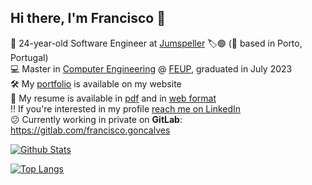 ## Hi there, I'm Francisco 👋

💼 24-year-old Software Engineer at [Jumspeller](https://www.linkedin.com/company/jumpseller/) 🏷️🟢 (📍 based in Porto, Portugal)\
💻 Master in [Computer Engineering](https://sigarra.up.pt/feup/en/CUR_GERAL.CUR_PLANOS_ESTUDOS_VIEW?pv_plano_id=31204&pv_ano_lectivo=2021) @ [FEUP](https://fe.up.pt), graduated in July 2023\
🛠️ My [portfolio](https://kikogoncalves.com) is available on my website\
📖 My resume is available in [pdf](https://kikogoncalves.com/cv.pdf) and in [web format](https://kikogoncalves.com/cv)\
‼️ If you're interested in my profile [reach me on LinkedIn](https://www.linkedin.com/in/kikogoncalves/)\
😕 Currently working in private on **GitLab**: https://gitlab.com/francisco.goncalves

[![Github Stats](https://github-readme-stats.vercel.app/api?username=kiko-g&show_icons=true&hide_border=true&count_private=true&include_all_commits=true&bg_color=30,D1FAE5,BFDBFE,DDD6FE&title_color=475569&text_color=475569&icon_color=475569)](https://kikogoncalves.com/portfolio)

[![Top Langs](https://github-readme-stats-git-masterrstaa-rickstaa.vercel.app/api/top-langs/?username=kiko-g&&exclude_repo=rushing-b,time-hopper,uni4all_app,feup-lcom)](https://github.com/kiko-g/github-readme-stats)

